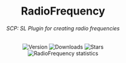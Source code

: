 <div align="center">
  <h1>RadioFrequency</h1>
  <h6>SCP: SL Plugin for creating radio frequencies</h6>
  <img alt="Version" src="https://img.shields.io/github/v/release/BoltonDev/RadioFrequency?style=flat-square&label=Version&color=8dd0ff">
  <img alt="Downloads" src="https://img.shields.io/github/downloads/BoltonDev/RadioFrequency/total?style=flat-square&label=Downloads&color=b0ff8d">
  <img alt="Stars" src="https://img.shields.io/github/stars/BoltonDev/RadioFrequency?style=flat-square&label=Stars&color=f3ff8d">

  <div>
    <img src="https://repobeats.axiom.co/api/embed/e3d273d93ab81fa31dc5d51b1d539095332aa6fa.svg" alt="RadioFrequency statistics">
  </div>
</div>

